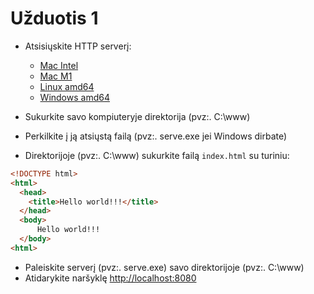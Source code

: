 # Užduotis 1

* Atsisiųskite HTTP serverį:

  * [Mac Intel](https://storage.googleapis.com/learngueue-handbook/Serve/darwin_amd64/serve)
  * [Mac M1](https://storage.googleapis.com/learngueue-handbook/Serve/darwin_arm64/serve)
  * [Linux amd64](https://storage.googleapis.com/learngueue-handbook/Serve/linux_amd64/serve)
  * [Windows amd64](https://storage.googleapis.com/learngueue-handbook/Serve/windows_amd64/serve)

* Sukurkite savo kompiuteryje direktorija (pvz:. C:\www)
* Perkilkite į ją atsiųstą failą (pvz:. serve.exe jei Windows dirbate)
* Direktorijoje (pvz:. C:\www) sukurkite failą `index.html` su turiniu:
  
```html
<!DOCTYPE html>
<html>
  <head>
    <title>Hello world!!!</title>
  </head>
  <body>
      Hello world!!!
  </body>
<html>
```
* Paleiskite serverį (pvz:. serve.exe) savo direktorijoje (pvz:. C:\www)
* Atidarykite naršyklę [http://localhost:8080](http://localhost:8080)
